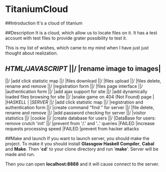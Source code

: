 # TitaniumCloud
##Introduction
It's a cloud of titanium

##Description
It is a cloud, which allow us to locate files on it. It has a test account with test files to provide grater possibility to test it.

This is my list of wishes, which came to my mind when I have just just thought about realization.

*HTML/JAVASCRIPT*
|\|/ |rename image to images|
-------------------------------------------------------------------
|\|/ |add click statistic map
|\|/ |files download
|\|/ |files upload
|\|/ |files delete, rename and remove
|\|/ |registration form
|\|/ |files page interface
|\|/ |authentication form
|\|/ |add ajax support for site
|\|/ |add dynamically loaded files browsing for site
|\|/ |snake game on 404 (Not Found) page
| |*HASKELL*
| |*SERVER*
|\|/ |add click statistic map
|\|/ |registration and authentication form
|\|/ |create command "find <username>" for server
|\|/ |file delete, rename and remove
|\|/ |add password checking for server
|\|/ |visitor statistics
|\|/ |cookie
|\|/ |create database for users
|\|/ |DataBase for users: remove crutch 'init'
|\|/ |prevent from '/.' and '..' queries
|FAILED |increase requests processing speed
|FAILED |prevent from hacker attacks

##Make and launch
If you want to launch server, you should make the project. 
To make it you should install **Glassgow Haskell Compiler**, **Cabal** and **Make**. Then '**cd**' to your clone directory and run '**make**'. Server will be made and run.

Then you can open **localhost:8888** and it will cause connect to the server.

